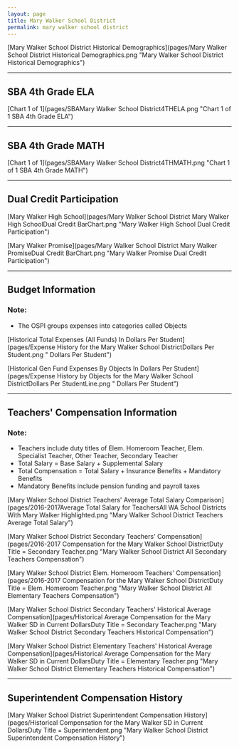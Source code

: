 ```yaml
---
layout: page
title: Mary Walker School District
permalink: mary walker school district
---
```



[Mary Walker School District Historical Demographics](pages/Mary Walker School District Historical Demographics.png "Mary Walker School District Historical Demographics")

___

## SBA 4th Grade ELA

[Chart 1 of 1](pages/SBAMary Walker School District4THELA.png "Chart 1 of 1 SBA 4th Grade ELA")


___

## SBA 4th Grade MATH

[Chart 1 of 1](pages/SBAMary Walker School District4THMATH.png "Chart 1 of 1 SBA 4th Grade MATH")


___

## Dual Credit Participation

[Mary Walker High School](pages/Mary Walker School District Mary Walker High SchoolDual Credit BarChart.png "Mary Walker High School Dual Credit Participation")

[Mary Walker Promise](pages/Mary Walker School District Mary Walker PromiseDual Credit BarChart.png "Mary Walker Promise Dual Credit Participation")


___

## Budget Information
### Note:
- The OSPI groups expenses into categories called Objects

[Historical Total Expenses (All Funds) In Dollars Per Student](pages/Expense History for the Mary Walker School DistrictDollars Per Student.png " Dollars Per Student")

[Historical Gen Fund Expenses By Objects In Dollars Per Student](pages/Expense History by Objects for the Mary Walker School DistrictDollars Per StudentLine.png " Dollars Per Student")


___

## Teachers' Compensation Information
### Note:
- Teachers include duty titles of Elem. Homeroom Teacher, Elem. Specialist Teacher, Other Teacher, Secondary Teacher
- Total Salary = Base Salary + Supplemental Salary
- Total Compensation = Total Salary + Insurance Benefits + Mandatory Benefits
- Mandatory Benefits include pension funding and payroll taxes

[Mary Walker School District Teachers' Average Total Salary Comparison](pages/2016-2017Average Total Salary for TeachersAll WA School Districts With Mary Walker Highlighted.png "Mary Walker School District Teachers Average Total Salary")

[Mary Walker School District Secondary Teachers' Compensation](pages/2016-2017 Compensation for the Mary Walker School DistrictDuty Title = Secondary Teacher.png "Mary Walker School District All Secondary Teachers Compensation")

[Mary Walker School District Elem. Homeroom Teachers' Compensation](pages/2016-2017 Compensation for the Mary Walker School DistrictDuty Title = Elem. Homeroom Teacher.png "Mary Walker School District All Elementary Teachers Compensation")

[Mary Walker School District Secondary Teachers' Historical Average Compensation](pages/Historical Average Compensation for the Mary Walker SD in Current DollarsDuty Title = Secondary Teacher.png "Mary Walker School District Secondary Teachers Historical Compensation")

[Mary Walker School District Elementary Teachers' Historical Average Compensation](pages/Historical Average Compensation for the Mary Walker SD in Current DollarsDuty Title = Elementary Teacher.png "Mary Walker School District Elementary Teachers Historical Compensation")


___

## Superintendent Compensation History

[Mary Walker School District Superintendent Compensation History](pages/Historical Compensation for the Mary Walker SD in Current DollarsDuty Title = Superintendent.png "Mary Walker School District Superintendent Compensation History")

